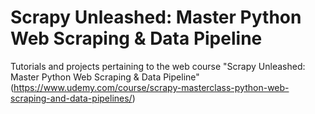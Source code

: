 # Scrapy Unleashed: Master Python Web Scraping & Data Pipeline

Tutorials and projects pertaining to the web course "Scrapy Unleashed: Master Python Web Scraping &amp; Data Pipeline" (https://www.udemy.com/course/scrapy-masterclass-python-web-scraping-and-data-pipelines/)
